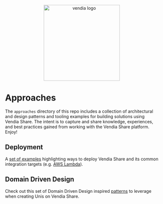 <p align="center">
  <a href="https://vendia.net/">
    <img src="https://www.vendia.net/images/logo/black.svg" alt="vendia logo" width="250px">
  </a>
</p>

# Approaches
The `approaches` directory of this repo includes a collection of architectural and design patterns and tooling examples for building solutions using Vendia Share.  The intent is to capture and share knowledge, experiences, and best practices gained from working with the Vendia Share platform.  Enjoy!

## Deployment
A [set of examples](deployment/README.md) highlighting ways to deploy Vendia Share and its common integration targets (e.g. [AWS Lambda](https://aws.amazon.com/lambda/)).

## Domain Driven Design
Check out this set of Domain Driven Design inspired [patterns](domain-driven-design/README.md) to leverage when creating Unis on Vendia Share.

